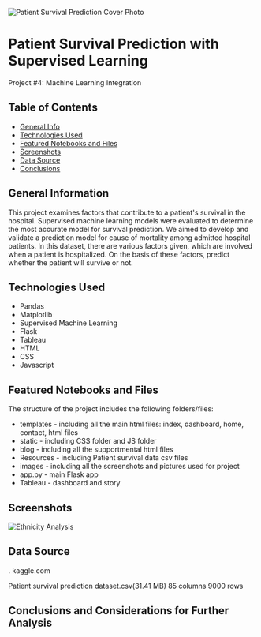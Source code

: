 ![Patient Survival Prediction Cover Photo](https://user-images.githubusercontent.com/93561950/184451837-6e51ca9f-94cf-49ce-be1b-a70881b43c5d.jpg)
# Patient Survival Prediction with Supervised Learning

Project #4: Machine Learning Integration 

## Table of Contents
* [General Info](#general-information)
* [Technologies Used](#technologies-used)
* [Featured Notebooks and Files](#featured-notebooks-and-files)
* [Screenshots](#screenshots)
* [Data Source](#data-source)
* [Conclusions](#conclusions)


## General Information
This project examines factors that contribute to a patient's survival in the hospital. Supervised machine learning models were evaluated to determine the most accurate model for survival prediction. We aimed to develop and validate a prediction model for cause of mortality among admitted hospital patients. In this dataset, there are various factors given, which are involved when a patient is hospitalized. On the basis of these factors, predict whether the patient will survive or not.


## Technologies Used
- Pandas
- Matplotlib
- Supervised Machine Learning
- Flask
- Tableau
- HTML
- CSS
- Javascript
 
 ## Featured Notebooks and Files


The structure of the project includes the following folders/files: 

* templates - including all the main html files: index, dashboard, home, contact, html files
* static - including CSS folder and JS folder 
* blog - including all the supportmental html files
* Resources - including Patient survival data csv files
* images - including all the screenshots and pictures used for project 
* app.py - main Flask app
* Tableau - dashboard and story

 
## Screenshots
![Ethnicity Analysis](https://user-images.githubusercontent.com/93561950/184452328-0fd2fe15-da04-4342-b99a-87421401b670.png)

















## Data Source

. kaggle.com

Patient survival prediction dataset.csv(31.41 MB)
85 columns
9000 rows


## Conclusions and Considerations for Further Analysis

